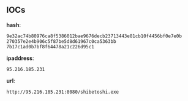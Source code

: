 
## IOCs

__hash__:

```text
9e32ac74b80976ca8f5386012bae9676decb23713443e81cb10f4456bf0e7e0b
270357e2e4b906c5f87be5d8d61967c0ca5363bb
7b17c1ad0b7bf8f64478a21c226d95c1
```
__ipaddress__:

```text
95.216.185.231
```
__url__:

```text
http://95.216.185.231:8080/shibetoshi.exe
```